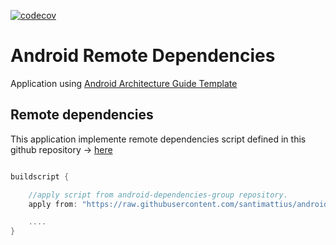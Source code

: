 [![codecov](https://codecov.io/gh/santimattius/android-architecture-guide/branch/master/graph/badge.svg?token=4KNEHBG5ZF)](https://codecov.io/gh/santimattius/android-architecture-guide)

# Android Remote Dependencies

Application using [Android Architecture Guide Template](https://github.com/santimattius/android-architecture-guide)

## Remote dependencies

This application implemente remote dependencies script defined in this github repository -> [here](https://github.com/santimattius/android-dependencies-group)

``` groovy

buildscript {

    //apply script from android-dependencies-group repository.
    apply from: "https://raw.githubusercontent.com/santimattius/android-dependencies-group/main/versions.gradle"

    ....
}

```
